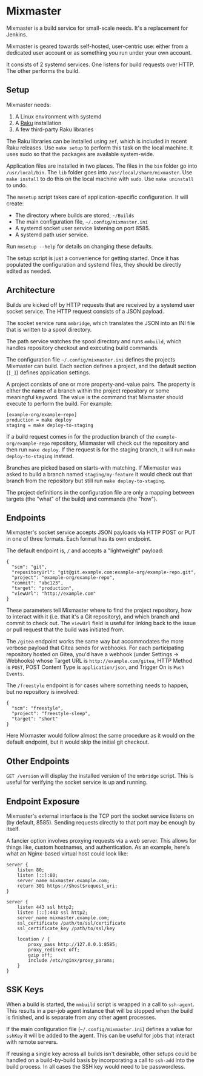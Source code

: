 # Mixmaster

Mixmaster is a build service for small-scale needs. It's a replacement
for Jenkins.

Mixmaster is geared towards self-hosted, user-centric use: either from
a dedicated user account or as something you run under your own
account.

It consists of 2 systemd services. One listens for build requests over
HTTP. The other performs the build.

## Setup

Mixmaster needs:

1. A Linux environment with systemd
2. A [Raku](https://docs.raku.org) installation
3. A few third-party Raku libraries

The Raku libraries can be installed using `zef`, which is
included in recent Raku releases. Use `make setup` to perform this
task on the local machine. It uses sudo so that the packages
are available system-wide.

Application files are installed in two places. The files in the `bin`
folder go into `/usr/local/bin`. The `lib` folder goes into
`/usr/local/share/mixmaster`. Use `make install` to do this on the
local machine with `sudo`. Use `make uninstall` to undo.

The `mmsetup` script takes care of application-specific
configuration. It will create:

- The directory where builds are stored, `~/Builds`
- The main configuration file, `~/.config/mixmaster.ini`
- A systemd socket user service listening on port 8585.
- A systemd path user service.

Run `mmsetup --help` for details on changing these defaults.

The setup script is just a convenience for getting started. Once it
has populated the configuration and systemd files, they should be
directly edited as needed.

## Architecture
Builds are kicked off by HTTP requests that are received by a systemd
user socket service. The HTTP request consists of a JSON payload.

The socket service runs `mmbridge`, which translates the JSON into an
INI file that is written to a spool directory.

The path service watches the spool directory and runs `mmbuild`, which
handles repository checkout and executing build commands.

The configuration file `~/.config/mixmaster.ini` defines the projects
Mixmaster can build. Each section defines a project, and the default
section (`[_]`) defines application settings.

A project consists of one or more property-and-value pairs. The
property is either the name of a branch within the project repository
or some meaningful keyword. The value is the command that Mixmaster
should execute to perform the build. For example:

```
[example-org/example-repo]
production = make deploy
staging = make deploy-to-staging
```

If a build request comes in for the production branch of the
`example-org/example-repo` repository, Mixmaster will check out the
repository and then run `make deploy`. If the request is for the
staging branch, it will run `make deploy-to-staging` instead.

Branches are picked based on starts-with matching. If Mixmaster was
asked to build a branch named `staging/my-feature` it would check out
that branch from the repository but still run `make deploy-to-staging`.

The project definitions in the configuration file are only a mapping
between targets (the "what" of the build) and commands (the
"how").

## Endpoints
Mixmaster's socket service accepts JSON payloads via HTTP POST
or PUT in one of three formats. Each format has its own endpoint.

The default endpoint is, `/` and accepts a "lightweight" payload:

```
{
  "scm": "git",
  "repositoryUrl": "git@git.example.com:example-org/example-repo.git",
  "project": "example-org/example-repo",
  "commit": "abc123",
  "target": "production",
  "viewUrl": "http://example.com"
}
```

These parameters tell Mixmaster where to find the project repository,
how to interact with it (i.e. that it's a Git repository), and which
branch and commit to check out. The `viewUrl` field is useful for
linking back to the issue or pull request that the build was initiated
from.

The `/gitea` endpoint works the same way but accommodates the more
verbose payload that Gitea sends for webhooks. For each participating
repository hosted on Gitea, you'd have a webhook (under Settings ->
Webhooks) whose Target URL is `http://example.com/gitea`, HTTP Method
is `POST`, POST Content Type is `application/json`, and Trigger On is
`Push Events`.

The `/freestyle` endpoint is for cases where something needs to
happen, but no repository is involved:

```
{
  "scm": "freestyle",
  "project": "freestyle-sleep",
  "target": "short"
}
```
Here Mixmaster would follow almost the same procedure as it would on
the default endpoint, but it would skip the initial git checkout.

## Other Endpoints

`GET /version` will display the installed version of the `mmbridge`
script. This is useful for verifying the socket service is up and
running.

## Endpoint Exposure

Mixmaster's external interface is the TCP port the socket service
listens on (by default, 8585). Sending requests directly to that port
may be enough by itself.

A fancier option involves proxying requests via a web server. This
allows for things like, custom hostnames, and authentication. As an
example, here's what an Nginx-based virtual host could look like:

```
server {
    listen 80;
    listen [::]:80;
    server_name mixmaster.example.com;
    return 301 https://$host$request_uri;
}

server {
    listen 443 ssl http2;
    listen [::]:443 ssl http2;
    server_name mixmaster.example.com;
    ssl_certificate /path/to/ssl/certificate
    ssl_certificate_key /path/to/ssl/key

    location / {
        proxy_pass http://127.0.0.1:8585;
        proxy_redirect off;
        gzip off;
        include /etc/nginx/proxy_params;
    }
}
```

## SSK Keys

When a build is started, the `mmbuild` script is wrapped in a call to
`ssh-agent`. This results in a per-job agent instance that will be
stopped when the build is finished, and is separate from any other
agent processes.

If the main configuration file (`~/.config/mixmaster.ini`) defines a
value for `sshKey` it will be added to the agent. This can be useful
for jobs that interact with remote servers.

If reusing a single key across all builds isn't desirable, other
setups could be handled on a build-by-build basis by incorporating a
call to `ssh-add` into the build process. In all cases the SSH key
would need to be passwordless.

